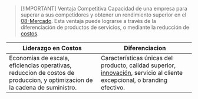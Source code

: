 > [!IMPORTANT] Ventaja Competitiva
> Capacidad de una empresa para superar a sus competidores y obtener un rendimiento superior en el [08-Mercado](Empresa%20de%20Base%20Tecnológica%20I/08-Mercado.md). Esta ventaja puede lograrse a través de la diferenciación de productos de servicios, o mediante la reducción de [costos](Empresa%20de%20Base%20Tecnológica%20I/Costos.md).


| Liderazgo en Costos                                                                                                        | Diferenciacion                                                                                                                                                                      |
| -------------------------------------------------------------------------------------------------------------------------- | ----------------------------------------------------------------------------------------------------------------------------------------------------------------------------------- |
| Economias de escala, eficiencias operativas, reduccion de costos de produccion, y optimizacion de la cadena de suministro. | Características únicas del producto, calidad superior, [innovación](Empresa%20de%20Base%20Tecnológica%20II/01-Economía/05-Innovación.md), servicio al cliente excepcional, o branding efectivo. |

